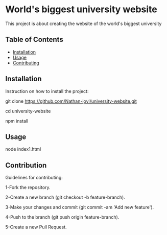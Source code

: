 # World's biggest university website

This project is about creating the website of the world's biggest university 

## Table of Contents

- [Installation](#installation)
- [Usage](#usage)
- [Contributing](#contributing)

## Installation

Instruction on how to install the project:


git clone https://github.com/Nathan-jovi/university-website.git  

cd university-website  

npm install  


## Usage

node index1.html

## Contribution

 Guidelines for contributing:

1-Fork the repository.  

2-Create a new branch (git checkout -b feature-branch).  

3-Make your changes and commit (git commit -am 'Add new feature').  

4-Push to the branch (git push origin feature-branch).  

5-Create a new Pull Request.  

